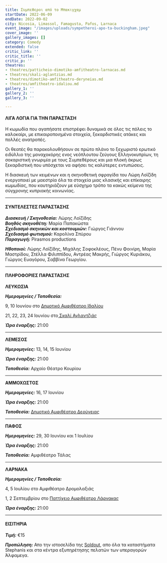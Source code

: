 ```yaml
---
title: Συμπεθεροι από το Μπακιγχαμ
startDate: 2022-06-09
endDate: 2022-09-02
city: Nicosia, Limassol, Famagusta, Pafos, Larnaca
event_image: "/images/uploads/sympetheroi-apo-ta-buckingham.jpeg"
cover_image: ''
gallery_images: []
category: Comedy
extended: false
critic_link: ''
critic_title: ''
critic_p: ''
theatres:
- theatres/patticheio-dimotiko-amfitheatro-larnacas.md
- theatres/skali-aglantzias.md
- theatres/dimotiko-amfitheatro-deryneias.md
- theatres/amfitheatro-idaliou.md
gallery_1: ''
gallery_2: ''
gallery_3: ''

---
```

#### ΛΙΓΑ ΛΟΓΙΑ ΓΙΑ ΤΗΝ ΠΑΡΑΣΤΑΣΗ

Η κωμωδία που αγαπήσατε επιστρέφει δυναμικά σε όλες τις πόλεις το καλοκαίρι, με επικαιροποιημένα στοιχεία, ξεκαρδιστικές ατάκες και πολλές ανατροπές.

Οι θεατές θα παρακολουθήσουν σε πρώτο πλάνο το ξεχωριστό ερωτικό ειδύλλιο της μοναχοκόρης ενος νεόπλουτου ζεύγους Ελληνοκυπρίων, τη σοκαριστική γνωριμία με τους Συμπεθέρους και μια πλοκή άκρως ξεκαρδιστική που υπόσχεται να αφήσει τις καλύτερες εντυπώσεις.

Η διασκευή των κειμένων και η σκηνοθετική σφραγίδα του Λώρη Λοϊζίδη ενεργοποιεί με μαεστρία όλα τα στοιχεία μιας κλασικής και επίκαιρης κωμωδίας, που καυτηριάζουν με εύσχημο τρόπο τα κακώς κείμενα της σύγχρονης κυπριακής κοινωνίας.

***

#### ΣΥΝΤΕΛΕΣΤΕΣ ΠΑΡΑΣΤΑΣΗΣ

**_Διασκευή / Σκηνοθεσία:_** Λώρης Λοϊζίδης  
**_Βοηθός σκηνοθέτη:_** Μαρία Παπακώστα  
**_Σχεδιασμό σκηνικών και κοστουμιών:_** Γιώργος Γιάννου  
**_Σχεδιασμό φωτισμού:_** Καρολίνα Σπύρου  
**_Παραγωγή:_** Pirasmos productions

**_Ηθοποιοί:_** Λώρης Λοϊζίδης, Μιχάλης Σοφοκλέους, Πένυ Φοινίρη, Μαρία Μαστρίδου, Στέλλα Φιλιππίδου, Αντρέας Μακρής, Γιώργος Κυριάκου, Γιώργος Ευαγόρου, Σαββίνα Γεωργίου.

***

#### ΠΛΗΡΟΦΟΡΙΕΣ ΠΑΡΑΣΤΑΣΗΣ

**ΛΕΥΚΩΣΙΑ**

**_Ημερομηνίες / Τοποθεσία:_**

9, 10 Ιουνίου στο [Δημοτικό Αμφιθέατρο Ιδαλίου](?#map)

21, 22, 23, 24 Ιουνίου στο[ Σκαλί Αγλαντζιάς](?#map)

**_Ώρα έναρξης:_** 21:00

***

**ΛΕΜΕΣΟΣ**

**_Ημερομηνίες:_** 13, 14, 15 Ιουνίου

**_Ώρα έναρξης:_** 21:00

**_Τοποθεσία:_** Αρχαίο Θέατρο Κουρίου

***

**ΑΜΜΟΧΩΣΤΟΣ**

**_Ημερομηνίες:_** 16, 17 Ιουνίου

**_Ώρα έναρξης:_** 21:00

**_Τοποθεσία:_** [Δημοτικό Αμφιθέατρο Δερύνειας](?#map)

***

**ΠΑΦΟΣ**

**_Ημερομηνίες:_** 29, 30 Ιουνίου και 1 Ιουλίου

**_Ώρα έναρξης:_** 21:00

**_Τοποθεσία:_** Αμφιθέατρο Τάλας

***

**ΛΑΡΝΑΚΑ**

**_Ημερομηνίες / Τοποθεσία:_**

4, 5 Ιουλίου στο Αμφιθέατρο Δρομολαξιάς

1, 2 Σεπτεμβρίου στο [Παττίχειο Αμφιθέατρο Λάρνακας](?#map)

**_Ώρα έναρξης:_** 21:00

***

#### ΕΙΣΙΤΗΡΙΑ

**_Τιμή:_** €15

**_Προπώληση:_** Απο την ιστοσελίδα της [Soldout](https://www.soldoutticketbox.com/sympetheroi-apo-to-buckingham-summer-2022/?lang=el "Soldout"), απο όλα τα καταστήματα Stephanis και στα κέντρα εξυπηρέτησης πελατών των υπεραγορών Άλφαμεγα.